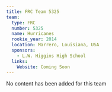 ```yaml
---
title: FRC Team 5325
team:
  type: FRC
  number: 5325
  name: Hurricanes
  rookie_year: 2014
  location: Marrero, Louisiana, USA
  sponsors:
    - L.W. Higgins High School
  links:
    Website: Coming Soon
---
```

No content has been added for this team